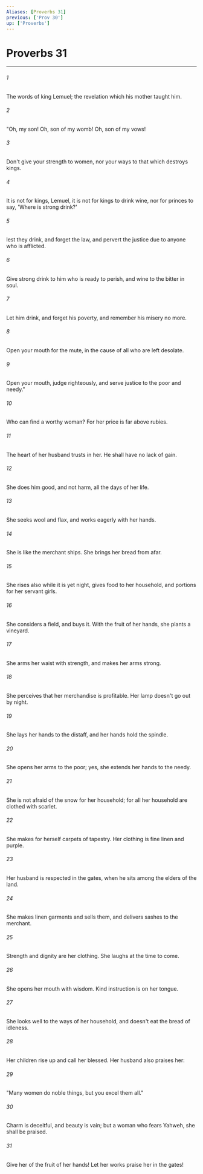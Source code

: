 ```yaml
---
Aliases: [Proverbs 31]
previous: ['Prov 30']
up: ['Proverbs']
---
```

# Proverbs 31
***





###### 1 

The words of king Lemuel; the revelation which his mother taught him. 



###### 2 

"Oh, my son! Oh, son of my womb! Oh, son of my vows! 



###### 3 

Don't give your strength to women, nor your ways to that which destroys kings. 



###### 4 

It is not for kings, Lemuel, it is not for kings to drink wine, nor for princes to say, 'Where is strong drink?' 



###### 5 

lest they drink, and forget the law, and pervert the justice due to anyone who is afflicted. 



###### 6 

Give strong drink to him who is ready to perish, and wine to the bitter in soul. 



###### 7 

Let him drink, and forget his poverty, and remember his misery no more. 



###### 8 

Open your mouth for the mute, in the cause of all who are left desolate. 



###### 9 

Open your mouth, judge righteously, and serve justice to the poor and needy." 



###### 10 

Who can find a worthy woman? For her price is far above rubies. 



###### 11 

The heart of her husband trusts in her. He shall have no lack of gain. 



###### 12 

She does him good, and not harm, all the days of her life. 



###### 13 

She seeks wool and flax, and works eagerly with her hands. 



###### 14 

She is like the merchant ships. She brings her bread from afar. 



###### 15 

She rises also while it is yet night, gives food to her household, and portions for her servant girls. 



###### 16 

She considers a field, and buys it. With the fruit of her hands, she plants a vineyard. 



###### 17 

She arms her waist with strength, and makes her arms strong. 



###### 18 

She perceives that her merchandise is profitable. Her lamp doesn't go out by night. 



###### 19 

She lays her hands to the distaff, and her hands hold the spindle. 



###### 20 

She opens her arms to the poor; yes, she extends her hands to the needy. 



###### 21 

She is not afraid of the snow for her household; for all her household are clothed with scarlet. 



###### 22 

She makes for herself carpets of tapestry. Her clothing is fine linen and purple. 



###### 23 

Her husband is respected in the gates, when he sits among the elders of the land. 



###### 24 

She makes linen garments and sells them, and delivers sashes to the merchant. 



###### 25 

Strength and dignity are her clothing. She laughs at the time to come. 



###### 26 

She opens her mouth with wisdom. Kind instruction is on her tongue. 



###### 27 

She looks well to the ways of her household, and doesn't eat the bread of idleness. 



###### 28 

Her children rise up and call her blessed. Her husband also praises her: 



###### 29 

"Many women do noble things, but you excel them all." 



###### 30 

Charm is deceitful, and beauty is vain; but a woman who fears Yahweh, she shall be praised. 



###### 31 

Give her of the fruit of her hands! Let her works praise her in the gates!
